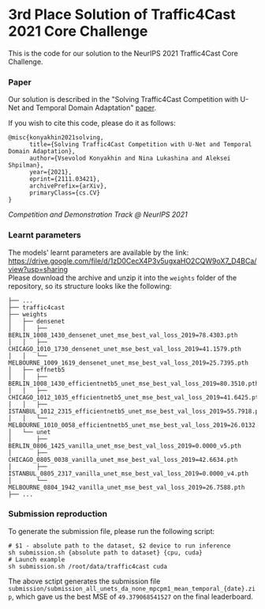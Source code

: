 # 3rd Place Solution of Traffic4Cast 2021 Core Challenge

This is the code for our solution to the NeurIPS 2021 Traffic4Cast Core Challenge.

### Paper

Our solution is described in the "Solving Traffic4Cast Competition with U-Net and Temporal Domain Adaptation" [paper](https://arxiv.org/abs/2111.03421).

If you wish to cite this code, please do it as follows:
```
@misc{konyakhin2021solving,
      title={Solving Traffic4Cast Competition with U-Net and Temporal Domain Adaptation}, 
      author={Vsevolod Konyakhin and Nina Lukashina and Aleksei Shpilman},
      year={2021},
      eprint={2111.03421},
      archivePrefix={arXiv},
      primaryClass={cs.CV}
}
```

*Competition and Demonstration Track @ NeurIPS 2021*



### Learnt parameters
The models' learnt parameters are available by the link: https://drive.google.com/file/d/1zD0CecX4P3v5ugxaHO2CQW9oX7_D4BCa/view?usp=sharing    
Please download the archive and unzip it into the ```weights``` folder of the repository, so its structure looks like the following:

    ├── ...
    ├── traffic4cast
    ├── weights
    │   ├── densenet                 
    │   │   ├── BERLIN_1008_1430_densenet_unet_mse_best_val_loss_2019=78.4303.pth                     
    │   │   ├── CHICAGO_1010_1730_densenet_unet_mse_best_val_loss_2019=41.1579.pth
    │   │   └── MELBOURNE_1009_1619_densenet_unet_mse_best_val_loss_2019=25.7395.pth    
    │   ├── effnetb5
    │   │   ├── BERLIN_1008_1430_efficientnetb5_unet_mse_best_val_loss_2019=80.3510.pth    
    │   │   ├── CHICAGO_1012_1035_efficientnetb5_unet_mse_best_val_loss_2019=41.6425.pth
    │   │   ├── ISTANBUL_1012_2315_efficientnetb5_unet_mse_best_val_loss_2019=55.7918.pth    
    │   │   └── MELBOURNE_1010_0058_efficientnetb5_unet_mse_best_val_loss_2019=26.0132.pth    
    │   └── unet
    │       ├── BERLIN_0806_1425_vanilla_unet_mse_best_val_loss_2019=0.0000_v5.pth    
    │       ├── CHICAGO_0805_0038_vanilla_unet_mse_best_val_loss_2019=42.6634.pth
    │       ├── ISTANBUL_0805_2317_vanilla_unet_mse_best_val_loss_2019=0.0000_v4.pth
    │       └── MELBOURNE_0804_1942_vanilla_unet_mse_best_val_loss_2019=26.7588.pth
    ├── ...

### Submission reproduction
To generate the submission file, please run the following script:
```shell
# $1 - absolute path to the dataset, $2 device to run inference
sh submission.sh {absolute path to dataset} {cpu, cuda}
# Launch example
sh submission.sh /root/data/traffic4cast cuda
```
The above sctipt generates the submission file ```submission/submission_all_unets_da_none_mpcpm1_mean_temporal_{date}.zip```, which gave us the best MSE of ```49.379068541527``` on the final leaderboard.
